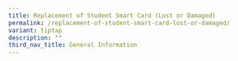 ```yaml
---
title: Replacement of Student Smart Card (Lost or Damaged)
permalink: /replacement-of-student-smart-card-lost-or-damaged/
variant: tiptap
description: ""
third_nav_title: General Information
---
```

